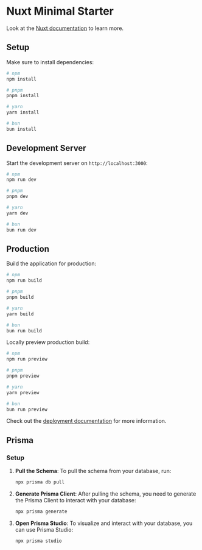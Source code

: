 # Nuxt Minimal Starter

Look at the [Nuxt documentation](https://nuxt.com/docs/getting-started/introduction) to learn more.

## Setup

Make sure to install dependencies:

```bash
# npm
npm install

# pnpm
pnpm install

# yarn
yarn install

# bun
bun install
```

## Development Server

Start the development server on `http://localhost:3000`:

```bash
# npm
npm run dev

# pnpm
pnpm dev

# yarn
yarn dev

# bun
bun run dev
```

## Production

Build the application for production:

```bash
# npm
npm run build

# pnpm
pnpm build

# yarn
yarn build

# bun
bun run build
```

Locally preview production build:

```bash
# npm
npm run preview

# pnpm
pnpm preview

# yarn
yarn preview

# bun
bun run preview
```

Check out the [deployment documentation](https://nuxt.com/docs/getting-started/deployment) for more information.

## Prisma

### Setup

1. **Pull the Schema**: To pull the schema from your database, run:
    ```bash
    npx prisma db pull
    ```

2. **Generate Prisma Client**: After pulling the schema, you need to generate the Prisma Client to interact with your database:
    ```bash
    npx prisma generate
    ```

3. **Open Prisma Studio**: To visualize and interact with your database, you can use Prisma Studio:
    ```bash
    npx prisma studio
    ```